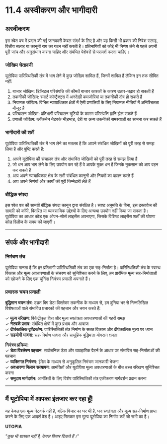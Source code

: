 # 11.4 अस्वीकरण और भागीदारी

## अस्वीकरण

इस श्वेत पत्र में प्रदान की गई जानकारी केवल संदर्भ के लिए है और यह किसी भी प्रकार की निवेश सलाह, वित्तीय सलाह या कानूनी राय का गठन नहीं करती है। प्रतिभागियों को कोई भी निर्णय लेने से पहले अपनी पूरी जांच और अनुसंधान करना चाहिए और संबंधित पेशेवरों से परामर्श करना चाहिए।

### जोखिम चेतावनी

यूटोपिया पारिस्थितिकी तंत्र में भाग लेने में कुछ जोखिम शामिल हैं, जिनमें शामिल हैं लेकिन इन तक सीमित नहीं:

1. बाजार जोखिम: डिजिटल परिसंपत्ति की कीमतें बाजार कारकों के कारण उतार-चढ़ाव हो सकती हैं
2. तकनीकी जोखिम: स्मार्ट कॉन्ट्रैक्ट्स में अनदेखी कमजोरियां या तकनीकी दोष हो सकते हैं
3. नियामक जोखिम: विभिन्न न्यायाधिकार क्षेत्रों में ऐसी प्रणालियों के लिए नियामक नीतियों में अनिश्चितता मौजूद है
4. परिचालन जोखिम: प्रतिभागी परिचालन त्रुटियों के कारण परिसंपत्ति हानि झेल सकते हैं
5. प्रणाली जोखिम: ब्लॉकचेन नेटवर्क भीड़भाड़, देरी या अन्य तकनीकी समस्याओं का सामना कर सकते हैं

### भागीदारी की शर्तें

यूटोपिया पारिस्थितिकी तंत्र में भाग लेने का मतलब है कि आपने संबंधित जोखिमों को पूरी तरह से समझ लिया है और पुष्टि करते हैं:

1. आपने यूटोपिया की संचालन तंत्र और संभावित जोखिमों को पूरी तरह से समझ लिया है
2. जो धन आप भाग लेने के लिए उपयोग कर रहे हैं वे आपके मुक्त धन हैं जिनके नुकसान को आप वहन कर सकते हैं
3. आप अपने न्यायाधिकार क्षेत्र के सभी संबंधित कानूनों और नियमों का पालन करते हैं
4. आप अपने निर्णयों और कार्यों की पूरी जिम्मेदारी लेते हैं

### बौद्धिक संपदा

इस श्वेत पत्र की सामग्री बौद्धिक संपदा कानून द्वारा संरक्षित है। स्पष्ट अनुमति के बिना, इस दस्तावेज की सामग्री को कॉपी, वितरित या व्यावसायिक उद्देश्यों के लिए अन्यथा उपयोग नहीं किया जा सकता है। यूटोपिया का आधार कोड एक ओपन-सोर्स लाइसेंस अपनाएगा, जिसके विशिष्ट लाइसेंस शर्तों की घोषणा कोड रिलीज के समय की जाएगी।

---

## संपर्क और भागीदारी

### निमंत्रण तंत्र

यूटोपिया मानता है कि हर प्रतिभागी पारिस्थितिकी तंत्र का एक सह-निर्माता है। पारिस्थितिकी तंत्र के स्वस्थ विकास और मूल्य अवधारणाओं के संचरण को सुनिश्चित करने के लिए, हम प्रारंभिक मूल्य सह-निर्माताओं को खोजने के लिए एक चुनिंदा निमंत्रण प्रणाली अपनाते हैं।

### प्रचारक चयन प्रणाली

**बुद्धिमान चयन तंत्र**: उन्नत बिग डेटा विश्लेषण तकनीक के माध्यम से, हम दुनिया भर से निम्नलिखित विशेषताओं वाले संभावित प्रचारकों की पहचान और चयन करते हैं:

✓ **मूल्य संरेखण**: विकेंद्रीकृत वित्त और मूल्य स्वतंत्रता अवधारणाओं की गहरी समझ  
✓ **नेटवर्क प्रभाव**: संबंधित क्षेत्रों में कुछ प्रभाव और आवाज  
✓ **दीर्घकालिक दृष्टिकोण**: पारिस्थितिकी तंत्र निर्माण के सतत विकास और दीर्घकालिक मूल्य पर ध्यान  
✓ **सहयोगी भावना**: सह-निर्माण भावना और सामूहिक बुद्धिमत्ता योगदान क्षमता

**निमंत्रण प्रक्रिया**:  
✓ **डेटा विश्लेषण पहचान**: सार्वजनिक डेटा और व्यवहारिक पैटर्न के आधार पर संभावित सह-निर्माताओं की पहचान  
✓ **व्यक्तिगत निमंत्रण**: ईमेल के माध्यम से अनुकूलित निमंत्रण जानकारी भेजना  
✓ **अवधारणा मिलान सत्यापन**: आमंत्रितों और यूटोपिया मूल्य अवधारणाओं के बीच उच्च संरेखण सुनिश्चित करना  
✓ **समुदाय मार्गदर्शन**: आमंत्रितों के लिए विशेष पारिस्थितिकी तंत्र एकीकरण मार्गदर्शन प्रदान करना

---

## मैं यूटोपिया में आपका इंतजार कर रहा हूँ!

यह केवल एक मूल्य नेटवर्क नहीं है, बल्कि विचार का घर भी है, धन स्वतंत्रता और मूल्य सह-निर्माण प्राप्त करने के लिए एक आदर्श देश है। आइए मिलकर इस मूल्य यूटोपिया का निर्माण करें जो सभी का है।

**UTOPIA**

*"कुछ भी शाश्वत नहीं है, केवल विचार टिकते हैं।"*